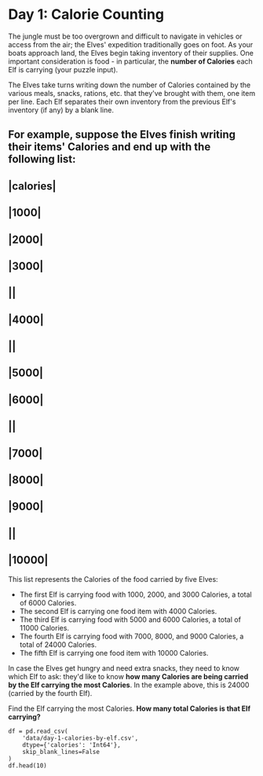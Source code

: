 # Day 1: Calorie Counting

The jungle must be too overgrown and difficult to navigate in vehicles or access from the air; the Elves' expedition traditionally goes on foot. As your boats approach land, the Elves begin taking inventory of their supplies. One important consideration is food - in particular, the **number of Calories** each Elf is carrying (your puzzle input).

The Elves take turns writing down the number of Calories contained by the various meals, snacks, rations, etc. that they've brought with them, one item per line. Each Elf separates their own inventory from the previous Elf's inventory (if any) by a blank line.

For example, suppose the Elves finish writing their items' Calories and end up with the following list:
---------
|calories|
---------
|1000|
-------
|2000|
------
|3000|
------
||
------
|4000|
------
||
------
|5000|
------
|6000|
------
||
------
|7000|
------
|8000|
------
|9000|
------
||
------
|10000|
------


This list represents the Calories of the food carried by five Elves:

- The first Elf is carrying food with 1000, 2000, and 3000 Calories, a total of 6000 Calories.
- The second Elf is carrying one food item with 4000 Calories.
- The third Elf is carrying food with 5000 and 6000 Calories, a total of 11000 Calories.
- The fourth Elf is carrying food with 7000, 8000, and 9000 Calories, a total of 24000 Calories.
- The fifth Elf is carrying one food item with 10000 Calories.

In case the Elves get hungry and need extra snacks, they need to know which Elf to ask: they'd like to know **how many Calories are being carried by the Elf carrying the most Calories**. In the example above, this is 24000 (carried by the fourth Elf).

Find the Elf carrying the most Calories. **How many total Calories is that Elf carrying?**

```{python}
df = pd.read_csv(
    'data/day-1-calories-by-elf.csv',
    dtype={'calories': 'Int64'},
    skip_blank_lines=False
)
df.head(10)
```
